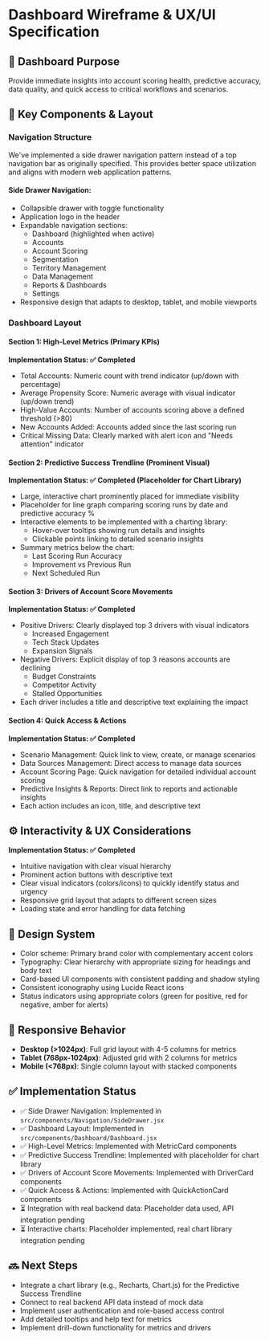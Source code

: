 # Dashboard Wireframe & UX/UI Specification

## 🎯 Dashboard Purpose

Provide immediate insights into account scoring health, predictive accuracy, data quality, and quick access to critical workflows and scenarios.

## 📐 Key Components & Layout

### Navigation Structure

We've implemented a side drawer navigation pattern instead of a top navigation bar as originally specified. This provides better space utilization and aligns with modern web application patterns.

#### Side Drawer Navigation:

- Collapsible drawer with toggle functionality
- Application logo in the header
- Expandable navigation sections:
  - Dashboard (highlighted when active)
  - Accounts
  - Account Scoring
  - Segmentation
  - Territory Management
  - Data Management
  - Reports & Dashboards
  - Settings
- Responsive design that adapts to desktop, tablet, and mobile viewports

### Dashboard Layout

#### Section 1: High-Level Metrics (Primary KPIs)

**Implementation Status: ✅ Completed**

- Total Accounts: Numeric count with trend indicator (up/down with percentage)
- Average Propensity Score: Numeric average with visual indicator (up/down trend)
- High-Value Accounts: Number of accounts scoring above a defined threshold (>80)
- New Accounts Added: Accounts added since the last scoring run
- Critical Missing Data: Clearly marked with alert icon and "Needs attention" indicator

#### Section 2: Predictive Success Trendline (Prominent Visual)

**Implementation Status: ✅ Completed (Placeholder for Chart Library)**

- Large, interactive chart prominently placed for immediate visibility
- Placeholder for line graph comparing scoring runs by date and predictive accuracy %
- Interactive elements to be implemented with a charting library:
  - Hover-over tooltips showing run details and insights
  - Clickable points linking to detailed scenario insights
- Summary metrics below the chart:
  - Last Scoring Run Accuracy
  - Improvement vs Previous Run
  - Next Scheduled Run

#### Section 3: Drivers of Account Score Movements

**Implementation Status: ✅ Completed**

- Positive Drivers: Clearly displayed top 3 drivers with visual indicators
  - Increased Engagement
  - Tech Stack Updates
  - Expansion Signals
- Negative Drivers: Explicit display of top 3 reasons accounts are declining
  - Budget Constraints
  - Competitor Activity
  - Stalled Opportunities
- Each driver includes a title and descriptive text explaining the impact

#### Section 4: Quick Access & Actions

**Implementation Status: ✅ Completed**

- Scenario Management: Quick link to view, create, or manage scenarios
- Data Sources Management: Direct access to manage data sources
- Account Scoring Page: Quick navigation for detailed individual account scoring
- Predictive Insights & Reports: Direct link to reports and actionable insights
- Each action includes an icon, title, and descriptive text

## ⚙️ Interactivity & UX Considerations

**Implementation Status: ✅ Completed**

- Intuitive navigation with clear visual hierarchy
- Prominent action buttons with descriptive text
- Clear visual indicators (colors/icons) to quickly identify status and urgency
- Responsive grid layout that adapts to different screen sizes
- Loading state and error handling for data fetching

## 🎨 Design System

- Color scheme: Primary brand color with complementary accent colors
- Typography: Clear hierarchy with appropriate sizing for headings and body text
- Card-based UI components with consistent padding and shadow styling
- Consistent iconography using Lucide React icons
- Status indicators using appropriate colors (green for positive, red for negative, amber for alerts)

## 📱 Responsive Behavior

- **Desktop (>1024px)**: Full grid layout with 4-5 columns for metrics
- **Tablet (768px-1024px)**: Adjusted grid with 2 columns for metrics
- **Mobile (<768px)**: Single column layout with stacked components

## ✅ Implementation Status

- ✅ Side Drawer Navigation: Implemented in `src/components/Navigation/SideDrawer.jsx`
- ✅ Dashboard Layout: Implemented in `src/components/Dashboard/Dashboard.jsx`
- ✅ High-Level Metrics: Implemented with MetricCard components
- ✅ Predictive Success Trendline: Implemented with placeholder for chart library
- ✅ Drivers of Account Score Movements: Implemented with DriverCard components
- ✅ Quick Access & Actions: Implemented with QuickActionCard components
- ⏳ Integration with real backend data: Placeholder data used, API integration pending
- ⏳ Interactive charts: Placeholder implemented, real chart library integration pending

## 🔜 Next Steps

- Integrate a chart library (e.g., Recharts, Chart.js) for the Predictive Success Trendline
- Connect to real backend API data instead of mock data
- Implement user authentication and role-based access control
- Add detailed tooltips and help text for metrics
- Implement drill-down functionality for metrics and drivers